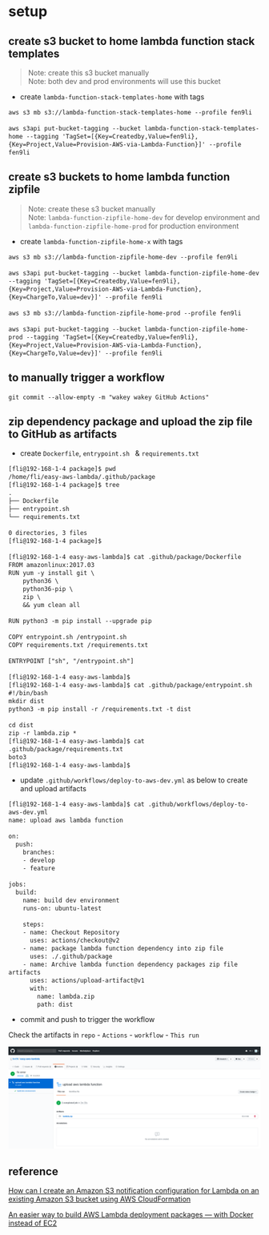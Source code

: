 # setup

## create s3 bucket to home lambda function stack templates

> Note: create this s3 bucket manually    
> Note: both dev and prod environments will use this bucket   

* create `lambda-function-stack-templates-home` with tags
```
aws s3 mb s3://lambda-function-stack-templates-home --profile fen9li

aws s3api put-bucket-tagging --bucket lambda-function-stack-templates-home --tagging 'TagSet=[{Key=Createdby,Value=fen9li},{Key=Project,Value=Provision-AWS-via-Lambda-Function}]' --profile fen9li
```

## create s3 buckets to home lambda function zipfile

> Note: create these s3 bucket manually    
> Note: `lambda-function-zipfile-home-dev` for develop environment and `lambda-function-zipfile-home-prod` for production environment

* create `lambda-function-zipfile-home-x` with tags
```
aws s3 mb s3://lambda-function-zipfile-home-dev --profile fen9li

aws s3api put-bucket-tagging --bucket lambda-function-zipfile-home-dev --tagging 'TagSet=[{Key=Createdby,Value=fen9li},{Key=Project,Value=Provision-AWS-via-Lambda-Function},{Key=ChargeTo,Value=dev}]' --profile fen9li

aws s3 mb s3://lambda-function-zipfile-home-prod --profile fen9li

aws s3api put-bucket-tagging --bucket lambda-function-zipfile-home-prod --tagging 'TagSet=[{Key=Createdby,Value=fen9li},{Key=Project,Value=Provision-AWS-via-Lambda-Function},{Key=ChargeTo,Value=dev}]' --profile fen9li
```

## to manually trigger a workflow

```
git commit --allow-empty -m "wakey wakey GitHub Actions"
```

## zip dependency package and upload the zip file to GitHub as artifacts

* create `Dockerfile`, `entrypoint.sh ` &  `requirements.txt`
```
[fli@192-168-1-4 package]$ pwd
/home/fli/easy-aws-lambda/.github/package
[fli@192-168-1-4 package]$ tree
.
├── Dockerfile
├── entrypoint.sh
└── requirements.txt

0 directories, 3 files
[fli@192-168-1-4 package]$ 

[fli@192-168-1-4 easy-aws-lambda]$ cat .github/package/Dockerfile 
FROM amazonlinux:2017.03
RUN yum -y install git \
    python36 \
    python36-pip \
    zip \
    && yum clean all

RUN python3 -m pip install --upgrade pip 

COPY entrypoint.sh /entrypoint.sh
COPY requirements.txt /requirements.txt

ENTRYPOINT ["sh", "/entrypoint.sh"]

[fli@192-168-1-4 easy-aws-lambda]$   
[fli@192-168-1-4 easy-aws-lambda]$ cat .github/package/entrypoint.sh 
#!/bin/bash
mkdir dist
python3 -m pip install -r /requirements.txt -t dist 
 
cd dist
zip -r lambda.zip *
[fli@192-168-1-4 easy-aws-lambda]$ cat .github/package/requirements.txt 
boto3
[fli@192-168-1-4 easy-aws-lambda]$ 
```

* update `.github/workflows/deploy-to-aws-dev.yml` as below to create and upload artifacts

```
[fli@192-168-1-4 easy-aws-lambda]$ cat .github/workflows/deploy-to-aws-dev.yml 
name: upload aws lambda function

on: 
  push:
    branches:
    - develop
    - feature

jobs:
  build:
    name: build dev environment 
    runs-on: ubuntu-latest

    steps:
    - name: Checkout Repository
      uses: actions/checkout@v2
    - name: package lambda function dependency into zip file
      uses: ./.github/package    
    - name: Archive lambda function dependency packages zip file artifacts
      uses: actions/upload-artifact@v1
      with:
        name: lambda.zip
        path: dist
```

* commit and push to trigger the workflow

Check the artifacts in `repo` - `Actions` - `workflow` - `This run`

![github-artifact-01](images/github-artifact-01.png)

## reference
[How can I create an Amazon S3 notification configuration for Lambda on an existing Amazon S3 bucket using AWS CloudFormation](https://aws.amazon.com/premiumsupport/knowledge-center/cloudformation-s3-notification-lambda/)

[An easier way to build AWS Lambda deployment packages — with Docker instead of EC2](https://blog.quiltdata.com/an-easier-way-to-build-lambda-deployment-packages-with-docker-instead-of-ec2-9050cd486ba8)
